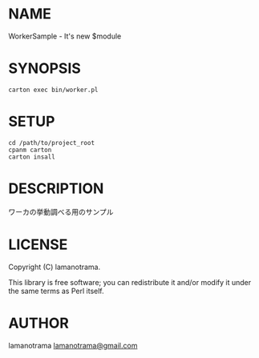 # NAME

WorkerSample - It's new $module

# SYNOPSIS

    carton exec bin/worker.pl

# SETUP

    cd /path/to/project_root
    cpanm carton
    carton insall

# DESCRIPTION

ワーカの挙動調べる用のサンプル

# LICENSE

Copyright (C) lamanotrama.

This library is free software; you can redistribute it and/or modify
it under the same terms as Perl itself.

# AUTHOR

lamanotrama <lamanotrama@gmail.com>

